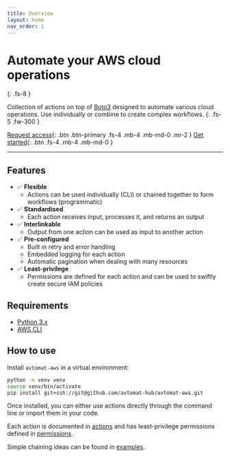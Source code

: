 ```yaml
---
title: Overview
layout: home
nav_order: 1
---
```


# Automate your AWS cloud operations
{: .fs-8 }

Collection of actions on top of <a href="https://boto3.amazonaws.com/v1/documentation/api/latest/index.html" target="_blank">Boto3</a> designed to automate various cloud operations. Use individually or combine to create complex workflows.
{: .fs-5 .fw-300 }

[Request access](https://avtomat.io){: .btn .btn-primary .fs-4 .mb-4 .mb-md-0 .mr-2 }
[Get started](#how-to-use){: .btn .fs-4 .mb-4 .mb-md-0 }

---

## Features
- ✅ **Flexible** 
  - Actions can be used individually (CLI) or chained together to form workflows (programmatic)
- ✅ **Standardised** 
  - Each action receives input, processes it, and returns an output 
- ✅ **Interlinkable** 
  - Output from one action can be used as input to another action
- ✅ **Pre-configured**
  - Built in retry and error handling 
  - Embedded logging for each action
  - Automatic pagination when dealing with many resources
- ✅ **Least-privilege** 
  - Permissions are defined for each action and can be used to swiftly create secure IAM policies


## Requirements

- <a href="https://www.python.org/downloads/" target="_blank">Python 3.x</a>
- <a href="https://docs.aws.amazon.com/cli/latest/userguide/cli-chap-getting-started.html" target="_blank">AWS CLI</a>


## How to use

Install `avtomat-aws` in a virtual environment:

```bash
python -m venv venv
source venv/bin/activate
pip install git+ssh://git@github.com/avtomat-hub/avtomat-aws.git
```

Once installed, you can either use actions directly through the command line or import them in your code.

Each action is documented in [actions](actions) and has least-privilege permissions defined in [permissions](permissions).

Simple chaining ideas can be found in [examples](examples).
